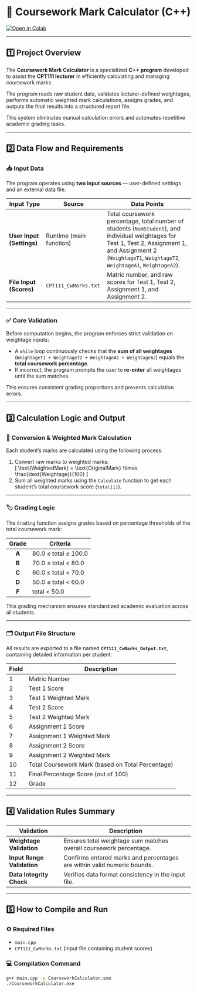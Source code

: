 # 🧮 Coursework Mark Calculator (C++)

[![Open in Colab](https://colab.research.google.com/assets/colab-badge.svg)](https://colab.research.google.com/drive/1_OH_1dVZRkIuFCDdH8ZACEFxmWO9BvxO?usp=sharing)

---

## 1️⃣ Project Overview
The **Coursework Mark Calculator** is a specialized **C++ program** developed to assist the **CPT111 lecturer** in efficiently calculating and managing coursework marks.  

The program reads raw student data, validates lecturer-defined weightages, performs automatic weighted mark calculations, assigns grades, and outputs the final results into a structured report file.  

This system eliminates manual calculation errors and automates repetitive academic grading tasks.

---

## 2️⃣ Data Flow and Requirements

### 📥 Input Data
The program operates using **two input sources** — user-defined settings and an external data file.

| Input Type | Source | Data Points |
|-------------|--------|-------------|
| **User Input (Settings)** | Runtime (main function) | Total coursework percentage, total number of students (`NumStudent`), and individual weightages for Test 1, Test 2, Assignment 1, and Assignment 2 (`WeightageT1`, `WeightageT2`, `WeightageA1`, `WeightageA2`). |
| **File Input (Scores)** | `CPT111_CwMarks.txt` | Matric number, and raw scores for Test 1, Test 2, Assignment 1, and Assignment 2. |

---

### ✅ Core Validation
Before computation begins, the program enforces strict validation on weightage inputs:

- A `while` loop continuously checks that the **sum of all weightages** (`WeightageT1 + WeightageT2 + WeightageA1 + WeightageA2`) equals the **total coursework percentage**.  
- If incorrect, the program prompts the user to **re-enter** all weightages until the sum matches.  

This ensures consistent grading proportions and prevents calculation errors.

---

## 3️⃣ Calculation Logic and Output

### 🧮 Conversion & Weighted Mark Calculation
Each student’s marks are calculated using the following process:

1. Convert raw marks to weighted marks:  
   \[
   \text{WeightedMark} = \text{OriginalMark} \times \frac{\text{Weightage}}{100}
   \]
2. Sum all weighted marks using the `Calculate` function to get each student’s total coursework score (`total[i]`).

---

### 🏷️ Grading Logic
The `Grading` function assigns grades based on percentage thresholds of the total coursework mark:

| Grade | Criteria |
|:------:|-----------|
| **A** | 80.0 ≤ total ≤ 100.0 |
| **B** | 70.0 ≤ total < 80.0 |
| **C** | 60.0 ≤ total < 70.0 |
| **D** | 50.0 ≤ total < 60.0 |
| **F** | total < 50.0 |

This grading mechanism ensures standardized academic evaluation across all students.

---

### 🗂️ Output File Structure
All results are exported to a file named **`CPT111_CwMarks_Output.txt`**, containing detailed information per student:

| Field | Description |
|--------|-------------|
| 1 | Matric Number |
| 2 | Test 1 Score |
| 3 | Test 1 Weighted Mark |
| 4 | Test 2 Score |
| 5 | Test 2 Weighted Mark |
| 6 | Assignment 1 Score |
| 7 | Assignment 1 Weighted Mark |
| 8 | Assignment 2 Score |
| 9 | Assignment 2 Weighted Mark |
| 10 | Total Coursework Mark (based on Total Percentage) |
| 11 | Final Percentage Score (out of 100) |
| 12 | Grade |

---

## 4️⃣ Validation Rules Summary

| Validation | Description |
|-------------|-------------|
| **Weightage Validation** | Ensures total weightage sum matches overall coursework percentage. |
| **Input Range Validation** | Confirms entered marks and percentages are within valid numeric bounds. |
| **Data Integrity Check** | Verifies data format consistency in the input file. |

---

## 5️⃣ How to Compile and Run

### ⚙️ Required Files
- `main.cpp`  
- `CPT111_CwMarks.txt` (input file containing student scores)

### 💻 Compilation Command
```bash
g++ main.cpp -o CourseworkCalculator.exe
./CourseworkCalculator.exe
